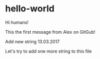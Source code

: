 # hello-world
Hi humans!

This the first message from Alex on GitGub!

Add new string 13.03.2017

Let's try to add one more string to this file
